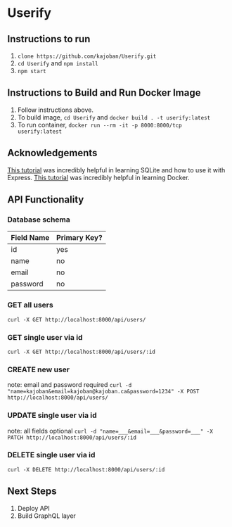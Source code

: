 # Userify

## Instructions to run
1. `clone https://github.com/kajoban/Userify.git`
2. `cd Userify` and `npm install`
3. `npm start`

## Instructions to Build and Run Docker Image
1. Follow instructions above.
2. To build image, `cd Userify` and `docker build . -t userify:latest`
3. To run container, `docker run --rm -it -p 8000:8000/tcp userify:latest`

## Acknowledgements 
[This tutorial](https://developerhowto.com/2018/12/29/build-a-rest-api-with-node-js-and-express-js/) was incredibly helpful in learning SQLite and how to use it with Express.
[This tutorial](https://www.youtube.com/watch?v=i7ABlHngi1Q&ab_channel=TravisMedia) was incredibly helpful in learning Docker. 

## API Functionality

### Database schema

Field Name | Primary Key?
------------ | -------------
id | yes
name | no
email | no
password | no


### GET all users
`curl -X GET http://localhost:8000/api/users/`

### GET single user via id
`curl -X GET http://localhost:8000/api/users/:id`

### CREATE new user 
note: email and password required 
`curl -d "name=kajoban&email=kajoban@kajoban.ca&password=1234" -X POST http://localhost:8000/api/users/`

### UPDATE single user via id 
note: all fields optional
`curl -d "name=___&email=___&password=___" -X PATCH http://localhost:8000/api/users/:id`

### DELETE single user via id 
`curl -X DELETE http://localhost:8000/api/users/:id`

## Next Steps
1. Deploy API
2. Build GraphQL layer 




